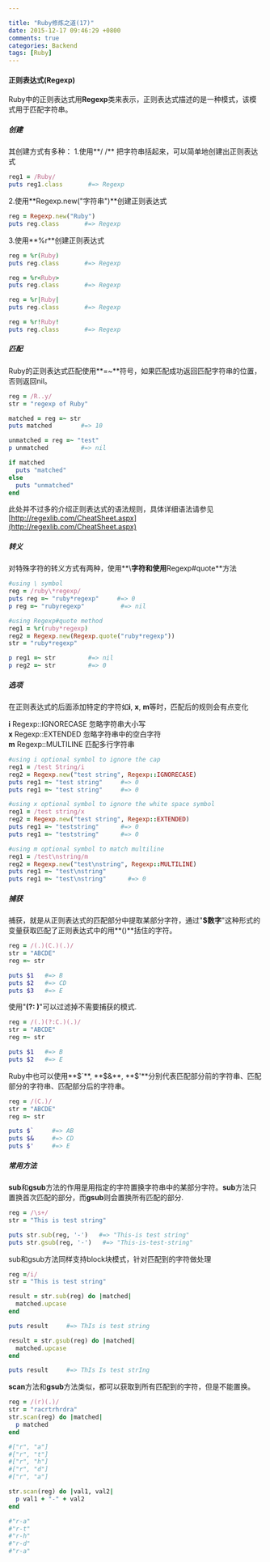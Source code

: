 ```yaml
---

title: "Ruby修炼之道(17)"
date: 2015-12-17 09:46:29 +0800
comments: true
categories: Backend
tags: [Ruby]
---
```

#### 正则表达式(Regexp)
Ruby中的正则表达式用**Regexp**类来表示，正则表达式描述的是一种模式，该模式用于匹配字符串。

##### 创建
其创建方式有多种：
1.使用**/ /** 把字符串括起来，可以简单地创建出正则表达式

``` ruby
reg1 = /Ruby/
puts reg1.class       #=> Regexp
```
<!-- more -->

2.使用**Regexp.new("字符串")**创建正则表达式

``` ruby
reg = Regexp.new("Ruby")
puts reg.class       #=> Regexp
```

3.使用**%r**创建正则表达式

``` ruby
reg = %r(Ruby)
puts reg.class       #=> Regexp

reg = %r<Ruby>
puts reg.class       #=> Regexp

reg = %r|Ruby|
puts reg.class       #=> Regexp

reg = %r!Ruby!
puts reg.class       #=> Regexp
```

##### 匹配
Ruby的正则表达式匹配使用**=~**符号，如果匹配成功返回匹配字符串的位置，否则返回nil。

``` ruby
reg = /R..y/
str = "regexp of Ruby"

matched = reg =~ str
puts matched        #=> 10

unmatched = reg =~ "test"
p unmatched         #=> nil

if matched
  puts "matched"
else
  puts "unmatched"
end
```
此处并不过多的介绍正则表达式的语法规则，具体详细语法请参见[http://regexlib.com/CheatSheet.aspx](http://regexlib.com/CheatSheet.aspx)

##### 转义
对特殊字符的转义方式有两种，使用**\\**字符和使用**Regexp#quote**方法

``` ruby
#using \ symbol
reg = /ruby\*regexp/
puts reg =~ "ruby*regexp"     #=> 0
p reg =~ "rubyregexp"          #=> nil

#using Regexp#quote method
reg1 = %r(ruby*regexp)
reg2 = Regexp.new(Regexp.quote("ruby*regexp"))
str = "ruby*regexp"

p reg1 =~ str         #=> nil
p reg2 =~ str         #=> 0
```

##### 选项
在正则表达式的后面添加特定的字符如**i**, **x**, **m**等时，匹配后的规则会有点变化
    
**i** 	Regexp::IGNORECASE  忽略字符串大小写    
**x**	Regexp::EXTENDED		忽略字符串中的空白字符     
**m**	Regexp::MULTILINE	匹配多行字符串    

``` ruby
#using i optional symbol to ignore the cap
reg1 = /test String/i
reg2 = Regexp.new("test string", Regexp::IGNORECASE)
puts reg1 =~ "test string"     #=> 0
puts reg1 =~ "test string"     #=> 0

#using x optional symbol to ignore the white space symbol
reg1 = /test string/x
reg2 = Regexp.new("test string", Regexp::EXTENDED)
puts reg1 =~ "teststring"      #=> 0
puts reg1 =~ "teststring"      #=> 0

#using m optional symbol to match multiline
reg1 = /test\nstring/m
reg2 = Regexp.new("test\nstring", Regexp::MULTILINE)
puts reg1 =~ "test\nstring"
puts reg1 =~ "test\nstring"      #=> 0
```

##### 捕获
捕获，就是从正则表达式的匹配部分中提取某部分字符，通过"**$数字**"这种形式的变量获取匹配了正则表达式中的用**()**括住的字符。

``` ruby
reg = /(.)(C.)(.)/
str = "ABCDE"
reg =~ str

puts $1   #=> B
puts $2   #=> CD
puts $3   #=> E
```

使用"**(?: )**"可以过滤掉不需要捕获的模式.

``` ruby
reg = /(.)(?:C.)(.)/
str = "ABCDE"
reg =~ str

puts $1   #=> B
puts $2   #=> E
```

Ruby中也可以使用**$`**, **$&**, **$'**分别代表匹配部分前的字符串、匹配部分的字符串、匹配部分后的字符串。

``` ruby
reg = /(C.)/
str = "ABCDE"
reg =~ str

puts $`     #=> AB
puts $&     #=> CD
puts $'     #=> E
```

##### 常用方法
**sub**和**gsub**方法的作用是用指定的字符置换字符串中的某部分字符。**sub**方法只置换首次匹配的部分，而**gsub**则会置换所有匹配的部分.

``` ruby
reg = /\s+/
str = "This is test string"

puts str.sub(reg, '-')   #=> "This-is test string"
puts str.gsub(reg, '-')   #=> "This-is-test-string"
```

sub和gsub方法同样支持block块模式，针对匹配到的字符做处理

``` ruby
reg =/i/
str = "This is test string"

result = str.sub(reg) do |matched|
  matched.upcase
end

puts result     #=> ThIs is test string

result = str.gsub(reg) do |matched|
  matched.upcase
end

puts result     #=> ThIs Is test strIng
```

**scan**方法和**gsub**方法类似，都可以获取到所有匹配到的字符，但是不能置换。

``` ruby 
reg = /(r)(.)/
str = "racrtrhrdra"
str.scan(reg) do |matched|
  p matched
end

#["r", "a"]
#["r", "t"]
#["r", "h"]
#["r", "d"]
#["r", "a"]

str.scan(reg) do |val1, val2|
  p val1 + "-" + val2
end

#"r-a"
#"r-t"
#"r-h"
#"r-d"
#"r-a"
```



